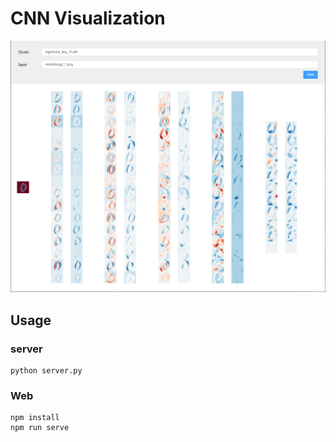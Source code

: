 # CNN Visualization

![](/images/v.png)

## Usage

### server

```shell
python server.py
```

### Web

```shell
npm install
npm run serve
```
